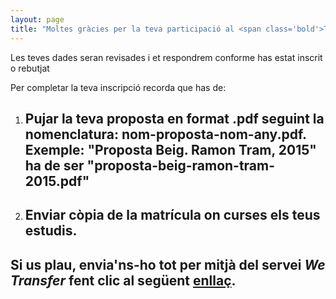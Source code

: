 ```yaml
---
layout: page
title: "Moltes gràcies per la teva participació al <span class='bold'>TRAM</span>disseny"
---
```


<p>Les teves dades seran revisades i et respondrem conforme has estat inscrit o rebutjat</p>
<p>Per completar la teva inscripció recorda que has de:</p>
<ol>
  <li><h2>Pujar la teva proposta en format .pdf seguint la nomenclatura: <strong>nom-proposta-nom-any.pdf</strong>. Exemple: "Proposta Beig. Ramon Tram, 2015" ha de ser <strong>"proposta-beig-ramon-tram-2015.pdf"</strong></h2></li>
  <li><h2>Enviar còpia de la matrícula on curses els teus estudis.</h2></li>
</ol>
<h2>Si us plau, envia'ns-ho tot per mitjà del servei <em>We Transfer</em>  <span class="label label-warning">fent clic al següent <a href="https://www.wetransfer.com/?to=info@tramdisseny.cat&msg=Us%20faig%20arribar%20proposta%20i%20c%C3%B2pia%20de%20la%20matr%C3%ADcula%20per%20al%20I%20Premi%20TRAM%20merchanDESIGN" title="Puja la teva proposta i la còpia de la matrícula">enllaç</a></span>.</h2>
